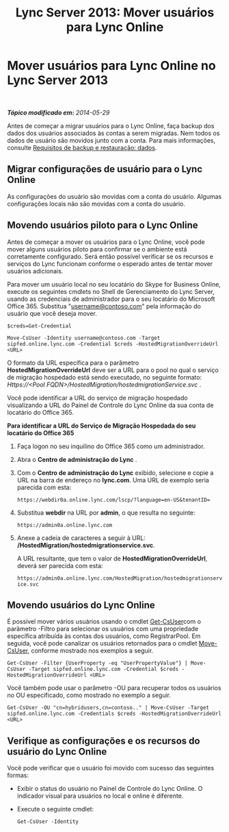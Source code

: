 ﻿---
title: 'Lync Server 2013: Mover usuários para Lync Online'
TOCTitle: Mover usuários para Lync Online
ms:assetid: 6a523c86-2eac-4fa4-973a-4406872c9a7d
ms:mtpsurl: https://technet.microsoft.com/pt-br/library/JJ204969(v=OCS.15)
ms:contentKeyID: 49307010
ms.date: 06/02/2017
mtps_version: v=OCS.15
ms.translationtype: HT
---

# Mover usuários para Lync Online no Lync Server 2013

 

_**Tópico modificado em:** 2014-05-29_

Antes de começar a migrar usuários para o Lync Online, faça backup dos dados dos usuários associados às contas a serem migradas. Nem todos os dados de usuário são movidos junto com a conta. Para mais informações, consulte [Requisitos de backup e restauração: dados](lync-server-2013-backup-and-restoration-requirements-data.md).

## Migrar configurações de usuário para o Lync Online

As configurações do usuário são movidas com a conta do usuário. Algumas configurações locais não são movidas com a conta do usuário.

## Movendo usuários piloto para o Lync Online

Antes de começar a mover os usuários para o Lync Online, você pode mover alguns usuários piloto para confirmar se o ambiente está corretamente configurado. Será então possível verificar se os recursos e serviços do Lync funcionam conforme o esperado antes de tentar mover usuários adicionais.

Para mover um usuário local no seu locatário do Skype for Business Online, execute os seguintes cmdlets no Shell de Gerenciamento do Lync Server, usando as credenciais de administrador para o seu locatário do Microsoft Office 365. Substitua "username@contoso.com" pela informação do usuário que você deseja mover.

    $creds=Get-Credential

    Move-CsUser -Identity username@contoso.com -Target sipfed.online.lync.com -Credential $creds -HostedMigrationOverrideUrl <URL>

O formato da URL específica para o parâmetro **HostedMigrationOverrideUrl** deve ser a URL para o pool no qual o serviço de migração hospedado está sendo executado, no seguinte formato: *Https://\<Pool FQDN\>/HostedMigration/hostedmigrationService.svc* .

Você pode identificar a URL do serviço de migração hospedado visualizando a URL do Painel de Controle do Lync Online da sua conta de locatário do Office 365.

**Para identificar a URL do Serviço de Migração Hospedada do seu locatário do Office 365**

1.  Faça logon no seu inquilino do Office 365 como um administrador.

2.  Abra o **Centro de administração do Lync** .

3.  Com o **Centro de administração do Lync** exibido, selecione e copie a URL na barra de endereço no **lync.com**. Uma URL de exemplo seria parecida com esta:
    
    `https://webdir0a.online.lync.com/lscp/?language=en-US&tenantID=`

4.  Substitua **webdir** na URL por **admin**, o que resulta no seguinte:
    
    `https://admin0a.online.lync.com`

5.  Anexe a cadeia de caracteres a seguir à URL: **/HostedMigration/hostedmigrationservice.svc**.
    
    A URL resultante, que tem o valor de **HostedMigrationOverrideUrl**, deverá ser parecida com esta:
    
    `https://admin0a.online.lync.com/HostedMigration/hostedmigrationservice.svc`

## Movendo usuários do Lync Online

É possível mover vários usuários usando o cmdlet [Get-CsUser](https://docs.microsoft.com/en-us/powershell/module/skype/Get-CsUser)com o parâmetro -Filtro para selecionar os usuários com uma propriedade específica atribuída às contas dos usuários, como RegistrarPool. Em seguida, você pode canalizar os usuários retornados para o cmdlet [Move-CsUser](https://docs.microsoft.com/en-us/powershell/module/skype/Move-CsUser), conforme mostrado nos exemplos a seguir.

    Get-CsUser -Filter {UserProperty -eq "UserPropertyValue"} | Move-CsUser -Target sipfed.online.lync.com -Credential $creds -HostedMigrationOverrideUrl <URL>

Você também pode usar o parâmetro -OU para recuperar todos os usuários no OU especificado, como mostrado no exemplo a seguir.

    Get-CsUser -OU "cn=hybridusers,cn=contoso.." | Move-CsUser -Target sipfed.online.lync.com -Credentials $creds -HostedMigrationOverrideUrl <URL>

## Verifique as configurações e os recursos do usuário do Lync Online

Você pode verificar que o usuário foi movido com sucesso das seguintes formas:

  - Exibir o status do usuário no Painel de Controle do Lync Online. O indicador visual para usuários no local e online é diferente.

  - Execute o seguinte cmdlet:
    
        Get-CsUser -Identity

